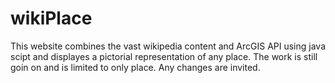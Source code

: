 # wikiPlace
This website combines the vast wikipedia content and ArcGIS API using java scipt and displayes a pictorial representation of any place. The work is still goin on and is limited to only place. Any changes are invited.
